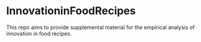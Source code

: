 # InnovationinFoodRecipes
This repo aims to provide supplemental material for the empirical analysis of innovation in food recipes.
